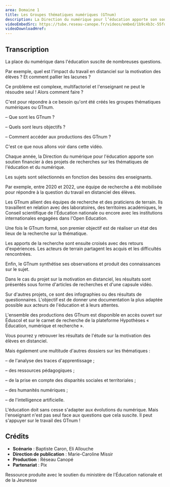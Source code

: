 ```yaml
---
area: Domaine 1
title: Les Groupes thématiques numériques (GTnum)
description: La Direction du numérique pour l’éducation apporte son soutien financier à des projets de recherche sur les thématiques de l’éducation et du numérique. Que sont les GTnum, quels sont leurs objectifs et comment accéder à leurs productions ?
videoEmbedSrc: https://tube.reseau-canope.fr/videos/embed/1b9c4b3c-55fd-4f87-979b-ccf30c5ce44e
videoDownloadHref:
---
```


## Transcription

La place du numérique dans l'éducation suscite de nombreuses questions.

Par exemple, quel est l'impact du travail en distanciel sur la motivation des élèves ?
 Et comment pallier les lacunes ?

Ce problème est complexe, multifactoriel et l'enseignant ne peut le résoudre seul !
 Alors comment faire ?

C'est pour répondre à ce besoin qu'ont été créés les groupes thématiques numériques ou GTnum.

– Que sont les GTnum ?

– Quels sont leurs objectifs ?

– Comment accéder aux productions des GTnum ?

C'est ce que nous allons voir dans cette vidéo.

Chaque année, la Direction du numérique pour l'éducation apporte son soutien financier à des projets de recherches sur les thématiques de l'éducation et du numérique.

Les sujets sont sélectionnés en fonction des besoins des enseignants.

Par exemple, entre 2020 et 2022, une équipe de recherche a été mobilisée pour répondre à la question du travail en distanciel des élèves.

Les GTnum allient des équipes de recherche et des praticiens de terrain. Ils travaillent en relation avec des laboratoires, des territoires académiques, le Conseil scientifique de l'Éducation nationale ou encore avec les institutions internationales engagées dans l'Open Education.

Une fois le GTnum formé, son premier objectif est de réaliser un état des lieux de la recherche sur la thématique.

Les apports de la recherche sont ensuite croisés avec des retours d'expériences. Les acteurs de terrain partagent les acquis et les difficultés rencontrées.

Enfin, le GTnum synthétise ses observations et produit des connaissances sur le sujet.

Dans le cas du projet sur la motivation en distanciel, les résultats sont présentés sous forme d'articles de recherches et d'une capsule vidéo.

Sur d'autres projets, ce sont des infographies ou des résultats de questionnaires. L'objectif est de donner une documentation la plus adaptée possible aux acteurs de l'éducation et à leurs attentes.

L'ensemble des productions des GTnum est disponible en accès ouvert sur Éduscol et sur le carnet de recherche de la plateforme Hypothèses « Éducation, numérique et recherche ».

Vous pourrez y retrouver les résultats de l'étude sur la motivation des élèves en distanciel.

Mais également une multitude d'autres dossiers sur les thématiques :

– de l'analyse des traces d'apprentissage ;

– des ressources pédagogiques ;

– de la prise en compte des disparités sociales et territoriales ;

– des humanités numériques ;

– de l'intelligence artificielle.

L'éducation doit sans cesse s'adapter aux évolutions du numérique. Mais l'enseignant n'est pas seul face aux questions que cela suscite. Il peut s'appuyer sur le travail des GTnum !

## Crédits

- **Scénario** : Baptiste Caron, Eli Allouche
- **Direction de publication** : Marie-Caroline Missir
- **Production** : Réseau Canopé
- **Partenariat** : Pix

Ressource produite avec le soutien du ministère de l'Éducation nationale et de la Jeunesse
